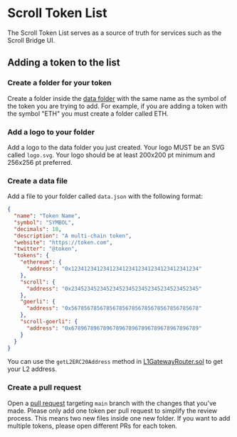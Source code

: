# Scroll Token List

The Scroll Token List serves as a source of truth for services such as the Scroll Bridge UI.

## Adding a token to the list

### Create a folder for your token

Create a folder inside the [data folder](https://github.com/ethereum-optimism/ethereum-optimism.github.io/tree/master/data) with the same name as the symbol of the token you are trying to add. For example, if you are adding a token with the symbol "ETH" you must create a folder called ETH.

### Add a logo to your folder

Add a logo to the data folder you just created. Your logo MUST be an SVG called `logo.svg`. Your logo should be at least 200x200 pt minimum and 256x256 pt preferred.

### Create a data file

Add a file to your folder called `data.json` with the following format:

```json
{
  "name": "Token Name",
  "symbol": "SYMBOL",
  "decimals": 18,
  "description": "A multi-chain token",
  "website": "https://token.com",
  "twitter": "@token",
  "tokens": {
    "ethereum": {
      "address": "0x1234123412341234123412341234123412341234"
    },
    "scroll": {
      "address": "0x2345234523452345234523452345234523452345"
    },
    "goerli": {
      "address": "0x5678567856785678567856785678567856785678"
    },
    "scroll-goerli": {
      "address": "0x6789678967896789678967896789678967896789"
    }
  }
}
```

You can use the `getL2ERC20Address` method in [L1GatewayRouter.sol](https://github.com/scroll-tech/scroll/blob/develop/contracts/src/L1/gateways/L1GatewayRouter.sol) to get your L2 address.

### Create a pull request

Open a [pull request](https://github.com/scroll-tech/token-list/pulls) targeting `main` branch with the changes that you've made. Please only add one token per pull request to simplify the review process. This means two new files inside one new folder. If you want to add multiple tokens, please open different PRs for each token.
